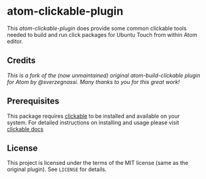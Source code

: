 # atom-clickable-plugin

This *atom-clickable-plugin* does provide some common clickable tools needed to build and run click packages for Ubuntu Touch from within Atom editor.

## Credits
*This is a fork of the (now unmaintained) original atom-build-clickable plugin for Atom by @sverzegnassi. Many thanks to you for this great work!*

## Prerequisites

This package requires [clickable](https://github.com/bhdouglass/clickable) to be installed and available on your system. For detailed instructions on installing and usage please visit [clickable docs](https://clickable-ut.dev/en/latest/index.html)

## License

This project is licensed under the terms of the MIT license (same as the original plugin). See `LICENSE` for details.
